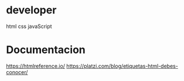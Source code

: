 # developer
html css javaScript

# Documentacion
https://htmlreference.io/
https://platzi.com/blog/etiquetas-html-debes-conocer/

